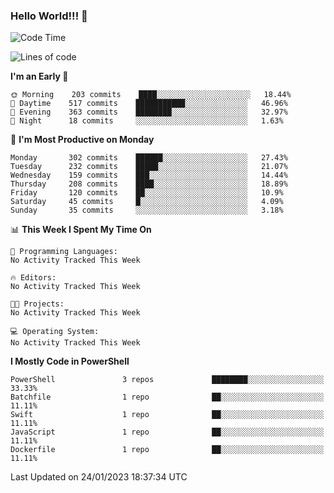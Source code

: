 ### Hello World!!! 👋

<!--
**kekotek/kekotek** is a ✨ _special_ ✨ repository because its `README.md` (this file) appears on your GitHub profile.

Here are some ideas to get you started:

- 🔭 I’m currently working on ...
- 🌱 I’m currently learning ...
- 👯 I’m looking to collaborate on ...
- 🤔 I’m looking for help with ...
- 💬 Ask me about ...
- 📫 How to reach me: ...
- 😄 Pronouns: ...
- ⚡ Fun fact: ...
-->

<!--START_SECTION:waka-->
![Code Time](http://img.shields.io/badge/Code%20Time-361%20hrs%2013%20mins-blue)

![Lines of code](https://img.shields.io/badge/From%20Hello%20World%20I%27ve%20Written-20%20Thousand%20lines%20of%20code-blue)

**I'm an Early 🐤** 

```text
🌞 Morning    203 commits    ████░░░░░░░░░░░░░░░░░░░░░   18.44% 
🌆 Daytime    517 commits    ███████████░░░░░░░░░░░░░░   46.96% 
🌃 Evening    363 commits    ████████░░░░░░░░░░░░░░░░░   32.97% 
🌙 Night      18 commits     ░░░░░░░░░░░░░░░░░░░░░░░░░   1.63%

```
📅 **I'm Most Productive on Monday** 

```text
Monday       302 commits    ██████░░░░░░░░░░░░░░░░░░░   27.43% 
Tuesday      232 commits    █████░░░░░░░░░░░░░░░░░░░░   21.07% 
Wednesday    159 commits    ███░░░░░░░░░░░░░░░░░░░░░░   14.44% 
Thursday     208 commits    ████░░░░░░░░░░░░░░░░░░░░░   18.89% 
Friday       120 commits    ██░░░░░░░░░░░░░░░░░░░░░░░   10.9% 
Saturday     45 commits     █░░░░░░░░░░░░░░░░░░░░░░░░   4.09% 
Sunday       35 commits     ░░░░░░░░░░░░░░░░░░░░░░░░░   3.18%

```


📊 **This Week I Spent My Time On** 

```text
💬 Programming Languages: 
No Activity Tracked This Week

🔥 Editors: 
No Activity Tracked This Week

🐱‍💻 Projects: 
No Activity Tracked This Week

💻 Operating System: 
No Activity Tracked This Week

```

**I Mostly Code in PowerShell** 

```text
PowerShell               3 repos             ████████░░░░░░░░░░░░░░░░░   33.33% 
Batchfile                1 repo              ██░░░░░░░░░░░░░░░░░░░░░░░   11.11% 
Swift                    1 repo              ██░░░░░░░░░░░░░░░░░░░░░░░   11.11% 
JavaScript               1 repo              ██░░░░░░░░░░░░░░░░░░░░░░░   11.11% 
Dockerfile               1 repo              ██░░░░░░░░░░░░░░░░░░░░░░░   11.11%

```



 Last Updated on 24/01/2023 18:37:34 UTC
<!--END_SECTION:waka-->
